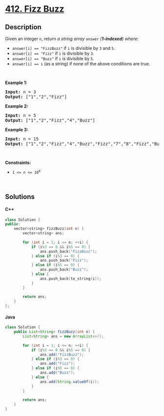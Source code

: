 # [412. Fizz Buzz](https://leetcode.com/problems/fizz-buzz)

## Description

<p>Given an integer <code>n</code>, return <em>a string array </em><code>answer</code><em> (<strong>1-indexed</strong>) where</em>:</p>

<ul>
    <li><code>answer[i] == &quot;FizzBuzz&quot;</code> if <code>i</code> is divisible by <code>3</code> and <code>5</code>.</li>
    <li><code>answer[i] == &quot;Fizz&quot;</code> if <code>i</code> is divisible by <code>3</code>.</li>
    <li><code>answer[i] == &quot;Buzz&quot;</code> if <code>i</code> is divisible by <code>5</code>.</li>
    <li><code>answer[i] == i</code> (as a string) if none of the above conditions are true.</li>
</ul>

<p>&nbsp;</p>
<p><strong class="example">Example 1:</strong></p>
<pre><strong>Input:</strong> n = 3
<strong>Output:</strong> ["1","2","Fizz"]
</pre><p><strong class="example">Example 2:</strong></p>
<pre><strong>Input:</strong> n = 5
<strong>Output:</strong> ["1","2","Fizz","4","Buzz"]
</pre><p><strong class="example">Example 3:</strong></p>
<pre><strong>Input:</strong> n = 15
<strong>Output:</strong> ["1","2","Fizz","4","Buzz","Fizz","7","8","Fizz","Buzz","11","Fizz","13","14","FizzBuzz"]
</pre>
<p>&nbsp;</p>
<p><strong>Constraints:</strong></p>

<ul>
    <li><code>1 &lt;= n &lt;= 10<sup>4</sup></code></li>
</ul>
<p>&nbsp;</p>

## Solutions

<!-- tabs:start -->

#### C++

```cpp
class Solution {
public:
    vector<string> fizzBuzz(int n) {
        vector<string> ans;
        
        for (int i = 1; i <= n; ++i) {
            if (i%3 == 0 && i%5 == 0) {
                ans.push_back("FizzBuzz");
            } else if (i%3 == 0) {
                ans.push_back("Fizz");
            } else if (i%5 == 0) {
                ans.push_back("Buzz");
            } else {
                ans.push_back(to_string(i));
            }
        }
        
        return ans;
    }
};
```

#### Java

```java
class Solution {
    public List<String> fizzBuzz(int n) {
        List<String> ans = new ArrayList<>();
        
        for (int i = 1; i <= n; ++i) {
            if (i%3 == 0 && i%5 == 0) {
                ans.add("FizzBuzz");
            } else if (i%3 == 0) {
                ans.add("Fizz");
            } else if (i%5 == 0) {
                ans.add("Buzz");
            } else {
                ans.add(String.valueOf(i));
            }
        }
        
        return ans;
    }
}
```

<!-- tabs:end -->